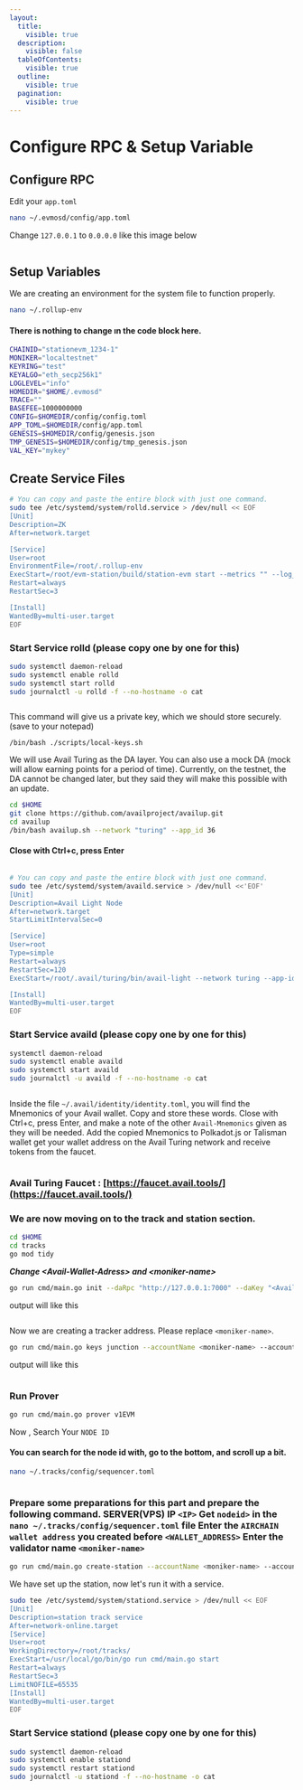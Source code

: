 ```yaml
---
layout:
  title:
    visible: true
  description:
    visible: false
  tableOfContents:
    visible: true
  outline:
    visible: true
  pagination:
    visible: true
---
```


# Configure RPC & Setup Variable

## Configure RPC



Edit your  `app.toml`

```bash
nano ~/.evmosd/config/app.toml
```

Change `127.0.0.1` to `0.0.0.0`  like this image below

<figure><img src="../../.gitbook/assets/image.png" alt=""><figcaption></figcaption></figure>

## Setup Variables

We are creating an environment for the system file to function properly.

```bash
nano ~/.rollup-env
```

#### There is nothing to change ın the code block here.

```bash
CHAINID="stationevm_1234-1"
MONIKER="localtestnet"
KEYRING="test"
KEYALGO="eth_secp256k1"
LOGLEVEL="info"
HOMEDIR="$HOME/.evmosd"
TRACE=""
BASEFEE=1000000000
CONFIG=$HOMEDIR/config/config.toml
APP_TOML=$HOMEDIR/config/app.toml
GENESIS=$HOMEDIR/config/genesis.json
TMP_GENESIS=$HOMEDIR/config/tmp_genesis.json
VAL_KEY="mykey"
```

## Create Service Files

```bash
# You can copy and paste the entire block with just one command.
sudo tee /etc/systemd/system/rolld.service > /dev/null << EOF
[Unit]
Description=ZK
After=network.target

[Service]
User=root
EnvironmentFile=/root/.rollup-env
ExecStart=/root/evm-station/build/station-evm start --metrics "" --log_level info --json-rpc.api eth,txpool,personal,net,debug,web3 --chain-id stationevm_9000-1
Restart=always
RestartSec=3

[Install]
WantedBy=multi-user.target
EOF
```

### Start Service rolld (please copy one by one for this)

```bash
sudo systemctl daemon-reload
sudo systemctl enable rolld
sudo systemctl start rolld
sudo journalctl -u rolld -f --no-hostname -o cat
```

<figure><img src="../../.gitbook/assets/image (1).png" alt=""><figcaption></figcaption></figure>

This command will give us a private key, which we should store securely. (save to your notepad)

```
/bin/bash ./scripts/local-keys.sh
```

We will use Avail Turing as the DA layer. You can also use a mock DA (mock will allow earning points for a period of time). Currently, on the testnet, the DA cannot be changed later, but they said they will make this possible with an update.

```bash
cd $HOME
git clone https://github.com/availproject/availup.git
cd availup
/bin/bash availup.sh --network "turing" --app_id 36
```

#### Close with Ctrl+c, press Enter

<figure><img src="../../.gitbook/assets/image (2).png" alt=""><figcaption></figcaption></figure>

```bash
# You can copy and paste the entire block with just one command.
sudo tee /etc/systemd/system/availd.service > /dev/null <<'EOF'
[Unit]
Description=Avail Light Node
After=network.target
StartLimitIntervalSec=0

[Service]
User=root
Type=simple
Restart=always
RestartSec=120
ExecStart=/root/.avail/turing/bin/avail-light --network turing --app-id 36 --identity /root/.avail/identity/identity.toml

[Install]
WantedBy=multi-user.target
EOF
```

### Start Service availd (please copy one by one for this)

```bash
systemctl daemon-reload 
sudo systemctl enable availd
sudo systemctl start availd
sudo journalctl -u availd -f --no-hostname -o cat
```

<figure><img src="../../.gitbook/assets/image (3).png" alt=""><figcaption></figcaption></figure>

Inside the file `~/.avail/identity/identity.toml`, you will find the Mnemonics of your Avail wallet. Copy and store these words. Close with Ctrl+c, press Enter, and make a note of the other `Avail-Mnemonics` given as they will be needed. Add the copied Mnemonics to Polkadot.js or Talisman wallet get your wallet address on the Avail Turing network and receive tokens from the faucet.

<figure><img src="../../.gitbook/assets/image (4).png" alt=""><figcaption></figcaption></figure>

### Avail Turing Faucet : [https://faucet.avail.tools/](https://faucet.avail.tools/)

### We are now moving on to the track and station section.

```bash
cd $HOME
cd tracks
go mod tidy
```

_**Change \<Avail-Wallet-Adress> and \<moniker-name>**_

```bash
go run cmd/main.go init --daRpc "http://127.0.0.1:7000" --daKey "<Avail-Wallet-Adress>" --daType "avail" --moniker "<moniker-name>" --stationRpc "http://127.0.0.1:8545" --stationAPI "http://127.0.0.1:8545" --stationType "evm"
```

output will like this

<figure><img src="../../.gitbook/assets/image (7).png" alt=""><figcaption></figcaption></figure>

Now we are creating a tracker address. Please replace `<moniker-name>`.

```bash
go run cmd/main.go keys junction --accountName <moniker-name> --accountPath $HOME/.tracks/junction-accounts/keys
```

output will like this

<figure><img src="../../.gitbook/assets/image (9).png" alt=""><figcaption></figcaption></figure>

### Run Prover

```bash
go run cmd/main.go prover v1EVM
```

Now , Search Your `NODE ID`

#### You can search for the node id with, go to the bottom, and scroll up a bit.

```bash
nano ~/.tracks/config/sequencer.toml
```

<figure><img src="../../.gitbook/assets/image (10).png" alt=""><figcaption></figcaption></figure>

### Prepare some preparations for this part and prepare the following command. SERVER(VPS) IP `<IP>` Get `nodeid>` in the `nano ~/.tracks/config/sequencer.toml` file Enter the `AIRCHAIN wallet address` you created before `<WALLET_ADDRESS>` Enter the validator name `<moniker-name>`

```bash
go run cmd/main.go create-station --accountName <moniker-name> --accountPath $HOME/.tracks/junction-accounts/keys --jsonRPC "https://airchains-testnet-rpc.cosmonautstakes.com/" --info "EVM Track" --tracks <WALLET_ADDRESS> --bootstrapNode "/ip4/<IP>/tcp/2300/p2p/<node_id>"
```

We have set up the station, now let's run it with a service.

```bash
sudo tee /etc/systemd/system/stationd.service > /dev/null << EOF
[Unit]
Description=station track service
After=network-online.target
[Service]
User=root
WorkingDirectory=/root/tracks/
ExecStart=/usr/local/go/bin/go run cmd/main.go start
Restart=always
RestartSec=3
LimitNOFILE=65535
[Install]
WantedBy=multi-user.target
EOF
```

### Start Service stationd (please copy one by one for this)

```bash
sudo systemctl daemon-reload
sudo systemctl enable stationd
sudo systemctl restart stationd
sudo journalctl -u stationd -f --no-hostname -o cat
```

